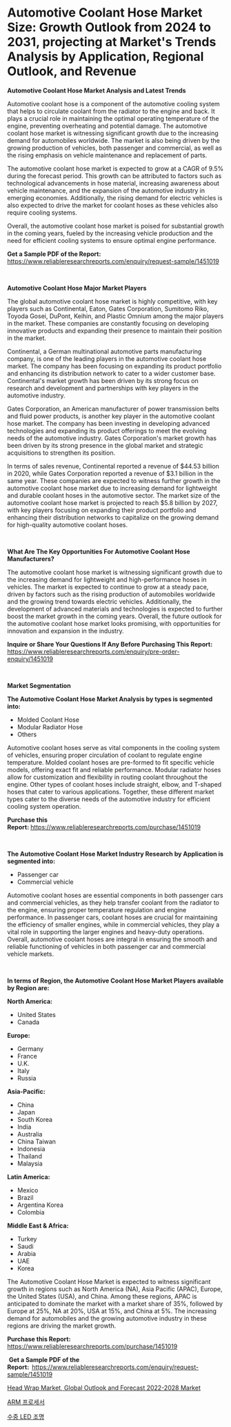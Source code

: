 <p><h1>Automotive Coolant Hose Market Size: Growth Outlook from 2024 to 2031, projecting at Market's Trends Analysis by Application, Regional Outlook, and Revenue</h1></p><p><strong>Automotive Coolant Hose Market Analysis and Latest Trends</strong></p>
<p><p>Automotive coolant hose is a component of the automotive cooling system that helps to circulate coolant from the radiator to the engine and back. It plays a crucial role in maintaining the optimal operating temperature of the engine, preventing overheating and potential damage. The automotive coolant hose market is witnessing significant growth due to the increasing demand for automobiles worldwide. The market is also being driven by the growing production of vehicles, both passenger and commercial, as well as the rising emphasis on vehicle maintenance and replacement of parts.</p><p>The automotive coolant hose market is expected to grow at a CAGR of 9.5% during the forecast period. This growth can be attributed to factors such as technological advancements in hose material, increasing awareness about vehicle maintenance, and the expansion of the automotive industry in emerging economies. Additionally, the rising demand for electric vehicles is also expected to drive the market for coolant hoses as these vehicles also require cooling systems.</p><p>Overall, the automotive coolant hose market is poised for substantial growth in the coming years, fueled by the increasing vehicle production and the need for efficient cooling systems to ensure optimal engine performance.</p></p>
<p><strong>Get a Sample PDF of the Report:&nbsp;</strong> <a href="https://www.reliableresearchreports.com/enquiry/request-sample/1451019">https://www.reliableresearchreports.com/enquiry/request-sample/1451019</a></p>
<p>&nbsp;</p>
<p><strong>Automotive Coolant Hose Major Market Players</strong></p>
<p><p>The global automotive coolant hose market is highly competitive, with key players such as Continental, Eaton, Gates Corporation, Sumitomo Riko, Toyoda Gosei, DuPont, Keihin, and Plastic Omnium among the major players in the market. These companies are constantly focusing on developing innovative products and expanding their presence to maintain their position in the market.</p><p>Continental, a German multinational automotive parts manufacturing company, is one of the leading players in the automotive coolant hose market. The company has been focusing on expanding its product portfolio and enhancing its distribution network to cater to a wider customer base. Continental's market growth has been driven by its strong focus on research and development and partnerships with key players in the automotive industry.</p><p>Gates Corporation, an American manufacturer of power transmission belts and fluid power products, is another key player in the automotive coolant hose market. The company has been investing in developing advanced technologies and expanding its product offerings to meet the evolving needs of the automotive industry. Gates Corporation's market growth has been driven by its strong presence in the global market and strategic acquisitions to strengthen its position.</p><p>In terms of sales revenue, Continental reported a revenue of $44.53 billion in 2020, while Gates Corporation reported a revenue of $3.1 billion in the same year. These companies are expected to witness further growth in the automotive coolant hose market due to increasing demand for lightweight and durable coolant hoses in the automotive sector. The market size of the automotive coolant hose market is projected to reach $5.8 billion by 2027, with key players focusing on expanding their product portfolio and enhancing their distribution networks to capitalize on the growing demand for high-quality automotive coolant hoses.</p></p>
<p>&nbsp;</p>
<p><strong>What Are The Key Opportunities For Automotive Coolant Hose Manufacturers?</strong></p>
<p><p>The automotive coolant hose market is witnessing significant growth due to the increasing demand for lightweight and high-performance hoses in vehicles. The market is expected to continue to grow at a steady pace, driven by factors such as the rising production of automobiles worldwide and the growing trend towards electric vehicles. Additionally, the development of advanced materials and technologies is expected to further boost the market growth in the coming years. Overall, the future outlook for the automotive coolant hose market looks promising, with opportunities for innovation and expansion in the industry.</p></p>
<p><strong>Inquire or Share Your Questions If Any Before Purchasing This Report:</strong> <a href="https://www.reliableresearchreports.com/enquiry/pre-order-enquiry/1451019">https://www.reliableresearchreports.com/enquiry/pre-order-enquiry/1451019</a></p>
<p>&nbsp;</p>
<p><strong>Market Segmentation</strong></p>
<p><strong>The Automotive Coolant Hose Market Analysis by types is segmented into:</strong></p>
<p><ul><li>Molded Coolant Hose</li><li>Modular Radiator Hose</li><li>Others</li></ul></p>
<p><p>Automotive coolant hoses serve as vital components in the cooling system of vehicles, ensuring proper circulation of coolant to regulate engine temperature. Molded coolant hoses are pre-formed to fit specific vehicle models, offering exact fit and reliable performance. Modular radiator hoses allow for customization and flexibility in routing coolant throughout the engine. Other types of coolant hoses include straight, elbow, and T-shaped hoses that cater to various applications. Together, these different market types cater to the diverse needs of the automotive industry for efficient cooling system operation.</p></p>
<p><strong>Purchase this Report:&nbsp;</strong><a href="https://www.reliableresearchreports.com/purchase/1451019">https://www.reliableresearchreports.com/purchase/1451019</a></p>
<p>&nbsp;</p>
<p><strong>The Automotive Coolant Hose Market Industry Research by Application is segmented into:</strong></p>
<p><ul><li>Passenger car</li><li>Commercial vehicle</li></ul></p>
<p><p>Automotive coolant hoses are essential components in both passenger cars and commercial vehicles, as they help transfer coolant from the radiator to the engine, ensuring proper temperature regulation and engine performance. In passenger cars, coolant hoses are crucial for maintaining the efficiency of smaller engines, while in commercial vehicles, they play a vital role in supporting the larger engines and heavy-duty operations. Overall, automotive coolant hoses are integral in ensuring the smooth and reliable functioning of vehicles in both passenger car and commercial vehicle markets.</p></p>
<p>&nbsp;</p>
<p><strong>In terms of Region, the Automotive Coolant Hose Market Players available by Region are:</strong></p>
<p>
    <p> <strong> North America: </strong>
        <ul>
            <li>United States</li>
            <li>Canada</li>
        </ul>
        </p> 
    <p> <strong> Europe: </strong>
        <ul>
            <li>Germany</li>
            <li>France</li>
            <li>U.K.</li>
            <li>Italy</li>
            <li>Russia</li>
        </ul>
        </p> 
    <p> <strong> Asia-Pacific: </strong>
        <ul>
            <li>China</li>
            <li>Japan</li>
            <li>South Korea</li>
            <li>India</li>
            <li>Australia</li>
            <li>China Taiwan</li>
            <li>Indonesia</li>
            <li>Thailand</li>
            <li>Malaysia</li>
        </ul>
        </p> 
    <p> <strong> Latin America: </strong>
        <ul>
            <li>Mexico</li>
            <li>Brazil</li>
            <li>Argentina Korea</li>
            <li>Colombia</li>
        </ul>
        </p> 
    <p> <strong> Middle East & Africa: </strong>
        <ul>
            <li>Turkey</li>
            <li>Saudi</li>
            <li>Arabia</li>
            <li>UAE</li>
            <li>Korea</li>
        </ul>
    </p>
    </p>
<p><p>The Automotive Coolant Hose Market is expected to witness significant growth in regions such as North America (NA), Asia Pacific (APAC), Europe, the United States (USA), and China. Among these regions, APAC is anticipated to dominate the market with a market share of 35%, followed by Europe at 25%, NA at 20%, USA at 15%, and China at 5%. The increasing demand for automobiles and the growing automotive industry in these regions are driving the market growth.</p></p>
<p><strong>Purchase this Report: </strong><a href="https://www.reliableresearchreports.com/purchase/1451019">https://www.reliableresearchreports.com/purchase/1451019</a></p>
<p>&nbsp;<strong>Get a Sample PDF of the Report:&nbsp;&nbsp;</strong><a href="https://www.reliableresearchreports.com/enquiry/request-sample/1451019">https://www.reliableresearchreports.com/enquiry/request-sample/1451019</a></p>
<p><strong></strong></p>
<p><p><a href="https://view.publitas.com/reportprime-1/head-wrap-market-global-outlook-and-forecast-2022-2028-market-size-share-trends-analysis-report-by-application-regional-outlook-competitive-strategies-and-segment-forecasts-2023-2030/">Head Wrap Market, Global Outlook and Forecast 2022-2028 Market</a></p><p><a href="https://medium.com/@tracycui_1231/arm-%ED%94%84%EB%A1%9C%EC%84%B8%EC%84%9C-%EC%8B%9C%EC%9E%A5-2031%EB%85%84%EA%B9%8C%EC%A7%80%EC%9D%98-%EB%8F%99%ED%96%A5-%EC%98%88%EC%B8%A1-%EB%B0%8F-%EA%B2%BD%EC%9F%81-%EB%B6%84%EC%84%9D-7d170231926d">ARM 프로세서</a></p><p><a href="https://medium.com/@tracycui_1231/%EC%88%98%EC%A4%91-led-%EC%A1%B0%EB%AA%85-%EC%8B%9C%EC%9E%A5-%EA%B2%BD%EC%9F%81-%EB%B6%84%EC%84%9D-%EC%8B%9C%EC%9E%A5-%EB%8F%99%ED%96%A5-%EB%B0%8F-2031-%EB%85%84%EA%B9%8C%EC%A7%80%EC%9D%98-%EC%98%88%EC%B8%A1-2bac0c7c96c4">수중 LED 조명</a></p></p>